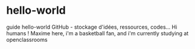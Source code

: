 # hello-world
guide hello-world GitHub - stockage d'idées, ressources, codes...
Hi humans !
Maxime here, i'm a basketball fan, and i'm currently studying at openclassrooms
